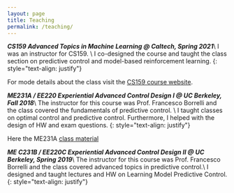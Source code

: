 ```yaml
---
layout: page
title: Teaching
permalink: /teaching/
---
```

<!-- Google tag (gtag.js) -->
<script async src="https://www.googletagmanager.com/gtag/js?id=UA-121535981-1"></script>
<script>
  window.dataLayer = window.dataLayer || [];
  function gtag(){dataLayer.push(arguments);}
  gtag('js', new Date());

  gtag('config', 'UA-121535981-1');
</script>


***CS159 Advanced Topics in Machine Learning @ Caltech, Spring 2021***\\
I was an instructor for CS159. \\
I co-designed the course and taught the class section on predictive control and model-based reinforcement learning.
{: style="text-align: justify"}

For mode details about the class visit the [CS159 course website](https://1five9.github.io/).

***ME231A / EE220 Experiential Advanced Control Design I @ UC Berkeley, Fall 2018***\\
The instructor for this course was Prof. Francesco Borrelli and the class covered the fundamentals of predictive control. \\
I taught classes on optimal control and predictive control. Furthermore, I helped with the design of HW and exam questions.
{: style="text-align: justify"}

Here the ME231A [class material](http://www.mpc.berkeley.edu/mpc-course-material)

***ME C231B / EE220C Experiential Advanced Control Design II @ UC Berkeley, Spring 2019***\\
The instructor for this course was Prof. Francesco Borrelli and the class covered advanced topics in predictive control.\\
I designed and taught lectures and HW on Learning Model Predictive Control.
{: style="text-align: justify"}

